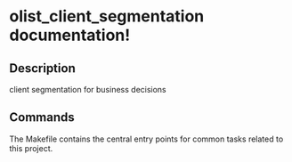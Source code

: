 # olist_client_segmentation documentation!

## Description

client segmentation for business decisions

## Commands

The Makefile contains the central entry points for common tasks related to this project.

